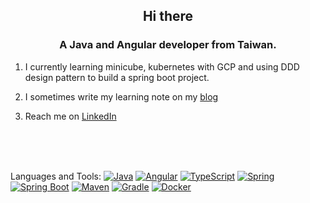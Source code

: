 <h2>
    <center>
        Hi there
    </center>
</h2>
<h3>
    <center>
        A Java and Angular developer from Taiwan.
    </center>
</h3>

1. I currently learning minicube, kubernetes with GCP and using DDD design pattern to build a spring boot project.

2. I sometimes write my learning note on my [blog](https://mister33221.github.io/)

3. Reach me on  [LinkedIn](https://www.linkedin.com/in/mister33221/)</br>

</br>
</br>
</br>

Languages and Tools:
[![Java](https://img.shields.io/badge/-Java-007396?style=flat-square&logo=java&logoColor=white)](https://www.java.com/)
[![Angular](https://img.shields.io/badge/-Angular-DD0031?style=flat-square&logo=angular&logoColor=white)](https://angular.io/)
[![TypeScript](https://img.shields.io/badge/-TypeScript-007ACC?style=flat-square&logo=typescript&logoColor=white)](https://www.typescriptlang.org/)
[![Spring](https://img.shields.io/badge/-Spring-6DB33F?style=flat-square&logo=spring&logoColor=white)](https://spring.io/)
[![Spring Boot](https://img.shields.io/badge/-Spring%20Boot-6DB33F?style=flat-square&logo=spring-boot&logoColor=white)](https://spring.io/projects/spring-boot)
[![Maven](https://img.shields.io/badge/-Maven-C71A36?style=flat-square&logo=apache-maven&logoColor=white)](https://maven.apache.org/)
[![Gradle](https://img.shields.io/badge/-Gradle-02303A?style=flat-square&logo=gradle&logoColor=white)](https://gradle.org/)
[![Docker](https://img.shields.io/badge/-Docker-2496ED?style=flat-square&logo=docker&logoColor=white)](https://www.docker.com/)
